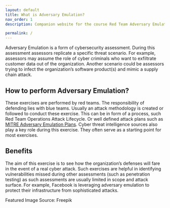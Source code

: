 ```yaml
---
layout: default
title: What is Adversary Emulation?
nav_order: 1
description: Companion website for the course Red Team Adversary Emulation 101: Mimicking a real-world cyber attack 

permalink: /
---
```

Adversary Emulation is a form of cybersecurity assessment. During this assessment assessors replicate a specific threat scenario. For example, assessors may assume the role of cyber criminals who want to exfiltrate customer data out of the organization. Another scenario could be assessors trying to infect the organization’s software product(s) and mimic a supply chain attack.

## How to perform Adversary Emulation?

These exercises are performed by red teams. The responsibility of defending lies with blue teams. Usually an attack methodology is created or followed to conduct these exercise. This can be in form of a process, such Red Team Operations Attack Lifecycle. Or well defined attack plans such as [MITRE Adversary Emulation Plans](https://attack.mitre.org/resources/adversary-emulation-plans/). Cyber threat intelligence sources also play a key role during this exercise. They often serve as a starting point for most exercises.

## Benefits

The aim of this exercise is to see how the organization’s defenses will fare in the event of a real cyber attack. Such exercises are helpful in identifying vulnerabilities missed during other assessments (such as penetration testing) as such assessments are usually limited in scope and attack surface. For example, Facebook is leveraging adversary emulation to protect their infrastructure from sophisticated attacks.

Featured Image Source: Freepik
